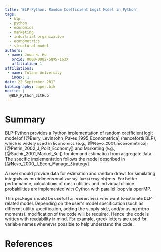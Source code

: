 ```yaml
---
title: 'BLP-Python: Random Coefficient Logit Model in Python'
tags:
  - blp
  - python
  - economics
  - marketing
  - industrial organization
  - econometrics
  - structural model
authors:
 - name: Joon H. Ro
   orcid: 0000-0002-5895-163X
   affiliation: 1
affiliations:
 - name: Tulane University
   index: 1
date: 22 September 2017
bibliography: paper.bib
nocite: |
  @BLP_Python_GitHub
---
```


# Summary

BLP-Python provides a Python implementation of random coefficient logit model
of [@Berry_Levinsohn_Pakes_1995_Econometrica] (henceforth BLP), which is
widely used in Economics (e.g., [@Nevo_2001_Econometrica];
[@Petrin_2002_J_Polit_Economy]) and Marketing (e.g.,
[@Sudhir_2001_Market_Sci]) for demand estimation from aggregate data. The
specific implementation follows the model described in
[@Nevo_2000_J_Econ_Manage_Strategy].

A user should provide data for estimation and random draws for simulating
integrals as multidimensional `xarray.DataArray` objects. For better
performance, calculations of mean utilities and individual choice
probabilities are implemented with Cython with parallel loop via openMP.

This package should be useful for researchers who want to estimate BLP-related
model. Depending on the user's model specification (such as different utility
specification, adding the supply side, and/or using micro-moments),
modification of the code will be required. Hence, the code is written with
readability in mind. For example, greek letters are used for variable names
whenever possible to help understand the code.

# References
  
